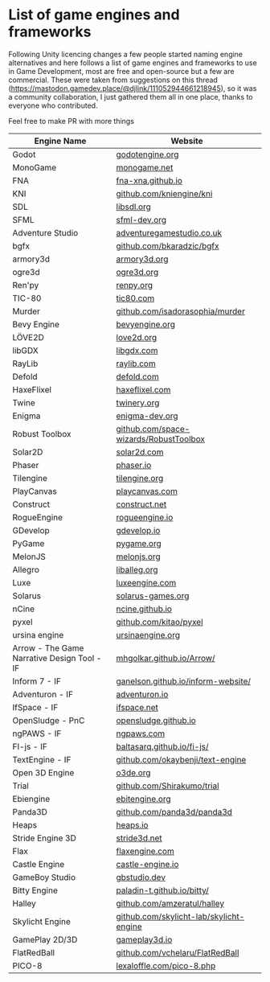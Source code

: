 # List of game engines and frameworks

Following Unity licencing changes a few people started naming engine alternatives and here follows a list of game engines and frameworks to use in Game Development, most are free and open-source but a few are commercial. These were taken from suggestions on this thread (https://mastodon.gamedev.place/@djlink/111052944661218945), so it was a community collaboration, I just gathered them all in one place, thanks to everyone who contributed.  

Feel free to make PR with more things  
  
  
| Engine Name      | Website                                      |
|------------------|----------------------------------------------|
| Godot            | [godotengine.org](https://godotengine.org)    |
| MonoGame         | [monogame.net](https://www.monogame.net)     |
| FNA              | [fna-xna.github.io](https://fna-xna.github.io) |
| KNI              | [github.com/kniengine/kni](https://github.com/kniengine/kni/) |
| SDL              | [libsdl.org](https://www.libsdl.org)        |
| SFML             | [sfml-dev.org](https://www.sfml-dev.org)    |
| Adventure Studio | [adventuregamestudio.co.uk](https://www.adventuregamestudio.co.uk/) |
| bgfx             | [github.com/bkaradzic/bgfx](https://github.com/bkaradzic/bgfx) |
| armory3d         | [armory3d.org](https://armory3d.org/)      |
| ogre3d           | [ogre3d.org](https://www.ogre3d.org/)        |
| Ren'py           | [renpy.org](https://www.renpy.org/)        |
| TIC-80           | [tic80.com](https://tic80.com/)            |
| Murder           | [github.com/isadorasophia/murder](https://github.com/isadorasophia/murder) |
| Bevy Engine      | [bevyengine.org](https://bevyengine.org/)  |
| LÖVE2D           | [love2d.org](https://love2d.org/)          |
| libGDX           | [libgdx.com](https://libgdx.com/)          |
| RayLib           | [raylib.com](https://www.raylib.com/)      |
| Defold           | [defold.com](https://defold.com/)          |
| HaxeFlixel       | [haxeflixel.com](https://haxeflixel.com/)  |
| Twine            | [twinery.org](https://twinery.org/)        |
| Enigma           | [enigma-dev.org](https://enigma-dev.org/)  |
| Robust Toolbox   | [github.com/space-wizards/RobustToolbox](https://github.com/space-wizards/RobustToolbox) |
| Solar2D          | [solar2d.com](https://solar2d.com/)        |
| Phaser           | [phaser.io](https://phaser.io/)            |
| Tilengine        | [tilengine.org](https://www.tilengine.org/) |
| PlayCanvas       | [playcanvas.com](https://playcanvas.com/)  |
| Construct        | [construct.net](https://www.construct.net/) |
| RogueEngine      | [rogueengine.io](https://rogueengine.io/)  |
| GDevelop         | [gdevelop.io](https://gdevelop.io/)        |
| PyGame           | [pygame.org](https://www.pygame.org/)      |
| MelonJS          | [melonjs.org](https://melonjs.org/)        |
| Allegro          | [liballeg.org](https://liballeg.org/)      |
| Luxe             | [luxeengine.com](https://luxeengine.com/)  |
| Solarus          | [solarus-games.org](https://solarus-games.org/) |
| nCine           | [ncine.github.io](https://ncine.github.io/) |
| pyxel            | [github.com/kitao/pyxel](https://github.com/kitao/pyxel) |
| ursina engine    | [ursinaengine.org](https://www.ursinaengine.org/) |
| Arrow - The Game Narrative Design Tool - IF | [mhgolkar.github.io/Arrow/](https://mhgolkar.github.io/Arrow/) |
| Inform 7 - IF    | [ganelson.github.io/inform-website/](https://ganelson.github.io/inform-website/) |
| Adventuron - IF  | [adventuron.io](https://adventuron.io/)   |
| IfSpace - IF     | [ifspace.net](https://www.ifspace.net/)   |
| OpenSludge - PnC | [opensludge.github.io](https://opensludge.github.io/) |
| ngPAWS - IF      | [ngpaws.com](https://ngpaws.com/)         |
| FI-js - IF       | [baltasarq.github.io/fi-js/](http://baltasarq.github.io/fi-js/) |
| TextEngine - IF  | [github.com/okaybenji/text-engine](https://github.com/okaybenji/text-engine) |
| Open 3D Engine   | [o3de.org](https://o3de.org/)             |
| Trial            | [github.com/Shirakumo/trial](https://github.com/Shirakumo/trial) |
| Ebiengine        | [ebitengine.org](https://ebitengine.org/) |
| Panda3D          | [github.com/panda3d/panda3d](https://github.com/panda3d/panda3d) |
| Heaps            | [heaps.io](https://heaps.io/)              |
| Stride Engine 3D | [stride3d.net](https://www.stride3d.net/)  |
| Flax             | [flaxengine.com](https://flaxengine.com/)  |
| Castle Engine    | [castle-engine.io](https://castle-engine.io/) |
| GameBoy Studio   | [gbstudio.dev](https://www.gbstudio.dev/)  |
| Bitty Engine     | [paladin-t.github.io/bitty/](https://paladin-t.github.io/bitty/) |
| Halley           | [github.com/amzeratul/halley](https://github.com/amzeratul/halley) |
| Skylicht Engine  | [github.com/skylicht-lab/skylicht-engine](https://github.com/skylicht-lab/skylicht-engine) |
| GamePlay 2D/3D   | [gameplay3d.io](https://www.gameplay3d.io/) |
| FlatRedBall      | [github.com/vchelaru/FlatRedBall](https://github.com/vchelaru/FlatRedBall) |
| PICO-8           | [lexaloffle.com/pico-8.php](https://www.lexaloffle.com/pico-8.php) |




